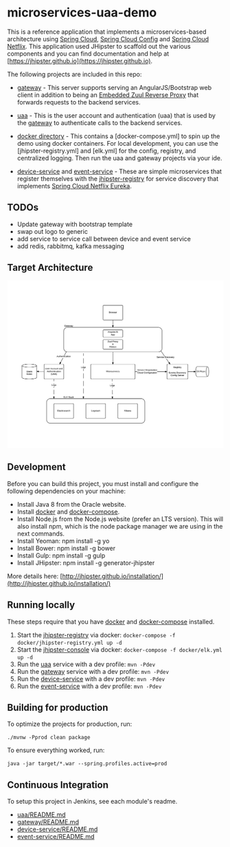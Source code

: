microservices-uaa-demo
======================

This is a reference application that implements a microservices-based architecture using [Spring Cloud], [Spring Cloud Config] and [Spring Cloud Netflix].  This application used JHipster to scaffold out the various components and you can find documentation and help at [https://jhipster.github.io](https://jhipster.github.io).

The following projects are included in this repo:

* [gateway] - This server supports serving an AngularJS/Bootstrap web client in addition to being an [Embedded Zuul Reverse Proxy] that forwards requests to the backend services.

* [uaa] - This is the user account and authentication (uaa) that is used by the [gateway] to authenticate calls to the backend services.

* [docker directory] - This contains a [docker-compose.yml] to spin up the demo using docker containers.  For local development, you can use the [jhipster-registry.yml] and [elk.yml] for the config, registry, and centralized logging. Then run the uaa and gateway projects via your ide.

* [device-service] and [event-service] - These are simple microservices that register themselves with the [jhipster-registry] for service discovery that implements [Spring Cloud Netflix Eureka].

TODOs
-----

* Update gateway with bootstrap template
* swap out logo to generic
* add service to service call between device and event service
* add redis, rabbitmq, kafka messaging

Target Architecture
-------------------

![Target Architecture][architecture-diagram]


Development
------------

Before you can build this project, you must install and configure the following dependencies on your machine:

* Install Java 8 from the Oracle website.
* Install [docker] and [docker-compose].
* Install Node.js from the Node.js website (prefer an LTS version). This will also install npm, which is the node package manager we are using in the next commands.
* Install Yeoman: npm install -g yo
* Install Bower: npm install -g bower
* Install Gulp: npm install -g gulp
* Install JHipster: npm install -g generator-jhipster

More details here: [http://jhipster.github.io/installation/](http://jhipster.github.io/installation/)


Running locally
----------------------

These steps require that you have [docker] and [docker-compose] installed.

1. Start the [jhipster-registry] via docker: `docker-compose -f docker/jhipster-registry.yml up -d`
1. Start the [jhipster-console] via docker: `docker-compose -f docker/elk.yml up -d`
1. Run the [uaa] service with a dev profile: `mvn -Pdev`
1. Run the [gateway] service with a dev profile: `mvn -Pdev`
1. Run the [device-service] with a dev profile: `mvn -Pdev`
1. Run the [event-service] with a dev profile: `mvn -Pdev`


Building for production
-----------------------

To optimize the projects for production, run:

    ./mvnw -Pprod clean package

To ensure everything worked, run:

    java -jar target/*.war --spring.profiles.active=prod

Continuous Integration
----------------------

To setup this project in Jenkins, see each module's readme.

* [uaa/README.md](uaa/README.md)
* [gateway/README.md](gateway/README.md)
* [device-service/README.md](device-service/README.md)
* [event-service/README.md](event-service/README.md)


[Spring Cloud]: http://projects.spring.io/spring-cloud/
[Spring Cloud Config]: http://cloud.spring.io/spring-cloud-config/
[Spring Cloud Netflix]: http://cloud.spring.io/spring-cloud-netflix/
[Spring Cloud Netflix Eureka]: http://cloud.spring.io/spring-cloud-static/spring-cloud.html#_service_discovery_eureka_clients
[Embedded Zuul Reverse Proxy]: http://cloud.spring.io/spring-cloud-static/spring-cloud.html#netflix-zuul-reverse-proxy
[gateway]: gateway/README.md
[uaa]: uaa/README.md
[docker directory]: docker/docker-compose.yml
[device-service]: device-service/README.md
[event-service]: event-service/README.md
[JHipster]: https://jhipster.github.io/
[jhipster-registry]: docker/jhipster-registry.yml
[jhipster-console]: docker/jhipster-console.yml
[Docker Toolbox]: https://www.docker.com/products/docker-toolbox
[docker]: http://www.docker.com/
[docker-compose]: https://docs.docker.com/compose/install/
[architecture-diagram]: gateway-uaa-architecture.png